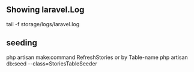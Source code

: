 ## Showing laravel.Log
tail -f storage/logs/laravel.log


## seeding

php artisan make:command RefreshStories
or by Table-name
php artisan db:seed --class=StoriesTableSeeder